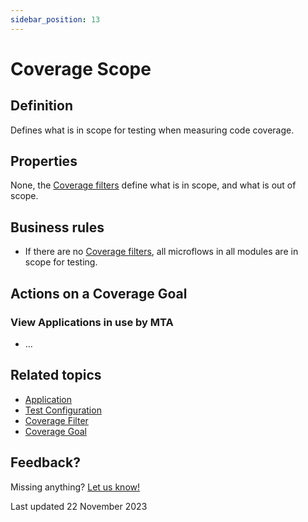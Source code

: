 ```yaml
---
sidebar_position: 13
---
```


# Coverage Scope

## Definition

Defines what is in scope for testing when measuring code coverage.

## Properties

None, the [Coverage filters](coverage-filter) define what is in scope, and what is out of scope.

## Business rules
- If there are no [Coverage filters](coverage-filter), all microflows in all modules are in scope for testing.

## Actions on a Coverage Goal

### View Applications in use by MTA
- ...

## Related topics
- [Application](application)
- [Test Configuration](test-configuration)
- [Coverage Filter](coverage-filter)
- [Coverage Goal](coverage-goal)

## Feedback?
Missing anything? [Let us know!](mailto:support@menditect.com)

Last updated 22 November 2023